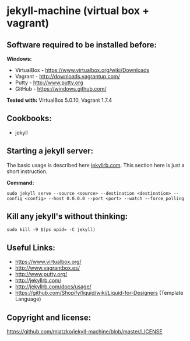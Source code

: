 jekyll-machine (virtual box + vagrant)
==================================================================

Software required to be installed before:
------------------------------------------------------------------
**Windows:**
* VirtualBox - https://www.virtualbox.org/wiki/Downloads
* Vagrant - http://downloads.vagrantup.com/
* Putty - http://www.putty.org
* GitHub - https://windows.github.com/

**Tested with:** VirtualBox 5.0.10, Vagrant 1.7.4

Cookbooks:
------------------------------------------------------------------
* jekyll

Starting a jekyll server:
------------------------------------------------------------------
The basic usage is described here [jekyllrb.com](http://jekyllrb.com/docs/usage/).
This section here is just a short instruction.

**Command:**
```
sudo jekyll serve --source <source> --destination <destination> --config <config> --host 0.0.0.0 --port <port> --watch --force_polling

```
Kill any jekyll's without thinking:
------------------------------------------------------------------
```
sudo kill -9 $(ps opid= -C jekyll)
```

Useful Links:
------------------------------------------------------------------
* https://www.virtualbox.org/
* http://www.vagrantbox.es/
* http://www.putty.org/
* http://jekyllrb.com/
* http://jekyllrb.com/docs/usage/
* https://github.com/Shopify/liquid/wiki/Liquid-for-Designers (Template Language)

Copyright and license:
------------------------------------------------------------------
https://github.com/mlatzko/jekyll-machine/blob/master/LICENSE

